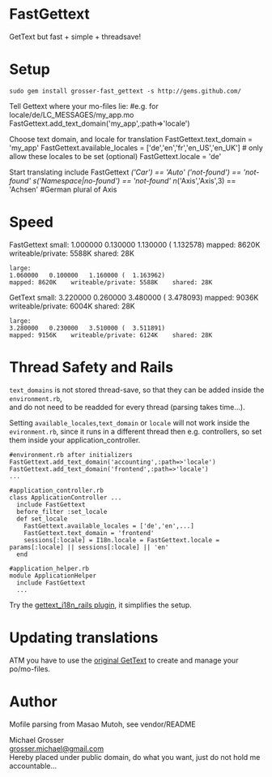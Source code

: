 FastGettext
===========
GetText but fast + simple + threadsave!

Setup
=====
    sudo gem install grosser-fast_gettext -s http://gems.github.com/

Tell Gettext where your mo-files lie:
    #e.g. for locale/de/LC_MESSAGES/my_app.mo
    FastGettext.add_text_domain('my_app',:path=>'locale')

Choose text domain, and locale for translation
    FastGettext.text_domain = 'my_app'
    FastGettext.available_locales = ['de','en','fr','en_US','en_UK'] # only allow these locales to be set (optional)
    FastGettext.locale = 'de'

Start translating
    include FastGettext
    _('Car') == 'Auto'
    _('not-found') == 'not-found'
    s_('Namespace|no-found') == 'not-found'
    n_('Axis','Axis',3) == 'Achsen' #German plural of Axis

Speed
=====
FastGettext
    small:
    1.000000   0.130000   1.130000 (  1.132578)
    mapped: 8620K    writeable/private: 5588K    shared: 28K

    large:
    1.060000   0.100000   1.160000 (  1.163962)
    mapped: 8620K    writeable/private: 5588K    shared: 28K


GetText
    small:
    3.220000   0.260000   3.480000 (  3.478093)
    mapped: 9036K    writeable/private: 6004K    shared: 28K

    large:
    3.280000   0.230000   3.510000 (  3.511891)
    mapped: 9156K    writeable/private: 6124K    shared: 28K


Thread Safety and Rails
=======================
`text_domains` is not stored thread-save, so that they can be added inside the `environment.rb`,  
and do not need to be readded for every thread (parsing takes time...).

Setting `available_locales`,`text_domain` or `locale` will not work inside the `evironment.rb`, since it runs in a different thread
then e.g. controllers, so set them inside your application_controller.

    #environment.rb after initializers
    FastGettext.add_text_domain('accounting',:path=>'locale')
    FastGettext.add_text_domain('frontend',:path=>'locale')
    ...

    #application_controller.rb
    class ApplicationController ...
      include FastGettext
      before_filter :set_locale
      def set_locale
        FastGettext.available_locales = ['de','en',...]
        FastGettext.text_domain = 'frontend'
        sessions[:locale] = I18n.locale = FastGettext.locale = params[:locale] || sessions[:locale] || 'en'
      end

    #application_helper.rb
    module ApplicationHelper
      include FastGettext
      ...

Try the [gettext_i18n_rails plugin](http://github.com/grosser/gettext_i18n_rails), it simplifies the setup.

Updating translations
=====================
ATM you have to use the [original GetText](http://github.com/mutoh/gettext) to create and manage your po/mo-files.

Author
======
Mofile parsing from Masao Mutoh, see vendor/README

Michael Grosser  
grosser.michael@gmail.com  
Hereby placed under public domain, do what you want, just do not hold me accountable...  